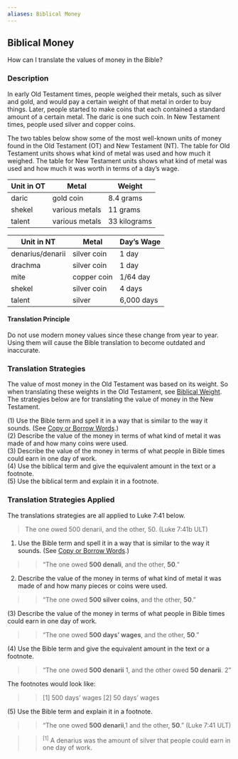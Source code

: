 ```yaml
---
aliases: Biblical Money
---
```


## Biblical Money

How can I translate the values of money in the Bible?

### Description

In early Old Testament times, people weighed their metals, such as silver and gold, and would pay a certain weight of that metal in order to buy things. Later, people started to make coins that each contained a standard amount of a certain metal. The daric is one such coin. In New Testament times, people used silver and copper coins.

The two tables below show some of the most well-known units of money found in the Old Testament (OT) and New Testament (NT). The table for Old Testament units shows what kind of metal was used and how much it weighed. The table for New Testament units shows what kind of metal was used and how much it was worth in terms of a day’s wage.

| Unit in OT | Metal  | Weight  |
| -------- | -------- | -------- |
| daric     | gold coin  | 8.4 grams      |
| shekel | various metals |  11 grams |
| talent | various metals |  33 kilograms|

| Unit in NT |  Metal |  Day’s Wage  |
| -------- | -------- | -------- |
| denarius/denarii | silver coin |  1 day |
| drachma | silver coin |  1 day |
| mite | copper coin|  1/64 day |
| shekel | silver coin |  4 days |
| talent | silver |  6,000 days |

#### Translation Principle

Do not use modern money values since these change from year to year. Using them will cause the Bible translation to become outdated and inaccurate.

### Translation Strategies

The value of most money in the Old Testament was based on its weight. So when translating these weights in the Old Testament, see [Biblical Weight](translate-bweight.md). The strategies below are for translating the value of money in the New Testament.

(1) Use the Bible term and spell it in a way that is similar to the way it sounds. (See [Copy or Borrow Words](translate-transliterate.md).)<br>
(2) Describe the value of the money in terms of what kind of metal it was made of and how many coins were used.<br>
(3) Describe the value of the money in terms of what people in Bible times could earn in one day of work.<br>
(4) Use the biblical term and give the equivalent amount in the text or a footnote.<br>
(5) Use the biblical term and explain it in a footnote.

### Translation Strategies Applied

The translations strategies are all applied to Luke 7:41 below.

> The one owed 500 denarii, and the other, 50. (Luke 7:41b ULT)

1. Use the Bible term and spell it in a way that is similar to the way it sounds. (See [Copy or Borrow Words](translate-transliterate.md).)

> > “The one owed **500 denali**, and the other, **50**.”

2. Describe the value of the money in terms of what kind of metal it was made of and how many pieces or coins were used.

> > “The one owed **500 silver coins**, and the other, **50**.”

(3) Describe the value of the money in terms of what people in Bible times could earn in one day of work.

> > “The one owed **500 days’ wages**, and the other, **50**.”

(4) Use the Bible term and give the equivalent amount in the text or a footnote.

> > “The one owed **500 denarii** 1, and the other owed **50 denarii**. 2”

The footnotes would look like:

> > \[1\] 500 days’ wages \[2\] 50 days’ wages

(5) Use the Bible term and explain it in a footnote.

> > “The one owed **500 denarii**,1 and the other, **50**.” (Luke 7:41 ULT)

> > <sup> [1]</sup> A denarius was the amount of silver that people could earn in one day of work.
